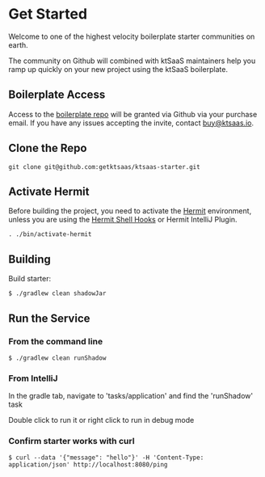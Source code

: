 # Get Started

Welcome to one of the highest velocity boilerplate starter communities on earth.

The community on Github will combined with ktSaaS maintainers help you ramp up quickly on your new project using the ktSaaS boilerplate.

## Boilerplate Access

Access to the [boilerplate repo](https://github.com/getktsaas/ktsaas-starter) will be granted via Github via your purchase email. If you have any issues accepting the invite, contact [buy@ktsaas.io](mailto:buy@ktsaas.io).

## Clone the Repo

```
git clone git@github.com:getktsaas/ktsaas-starter.git
```

## Activate Hermit

Before building the project, you need to activate the [Hermit](https://cashapp.github.io/hermit/)
environment, unless you are using
the [Hermit Shell Hooks](https://cashapp.github.io/hermit/docs/usage/shell/) or Hermit IntelliJ Plugin.

```shell
. ./bin/activate-hermit
```

## Building
Build starter:

```
$ ./gradlew clean shadowJar
```

## Run the Service

### From the command line

```
$ ./gradlew clean runShadow
```

### From IntelliJ
In the gradle tab, navigate to 'tasks/application' and find the 'runShadow' task

Double click to run it or right click to run in debug mode


### Confirm starter works with curl

```
$ curl --data '{"message": "hello"}' -H 'Content-Type: application/json' http://localhost:8080/ping
```
